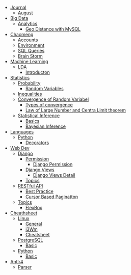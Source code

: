 * [Journal]()
    * [August](journal/Aug.md)
* [Big Data]()
    * [Analytics]()
        * [Geo Distance with MySQL](bigdata/analytics/sql_find_geo_loc.md)
* [Chaomeng]()
    * [Accounts](chaomeng/accounts.md)
    * [Environment](chaomeng/start_script.md)
    * [SQL Queries](chaomeng/sql.md)
    * [Brain Storm](chaomeng/brain_storm.md)
* [Machine Learning]()
    * [LDA]()
        * [Introducton](machinelearning/LDA.md)
* [Statistics]()
    * [Probability](statistics/probability/basics.md)
        * [Random Variables](statistics/probability/rv.md)
    * [Inequalities](statistics/inequalities/inequalities.md)
    * [Convergence of Random Variabel](statistics/ConvOfRV/convOfRv.md)
        * [Types of convergence](statistics/ConvOfRV/typesOfConv.md)
        * [Law of Large Number and Centra Limit theorem](statistics/ConvOfRV/loln_clt.md)
    * [Statistical Inference]()
        * [Basics](statistics/StatisticalInference/basics.md)
        * [Bayesian Inference](statistics/StatisticalInference/BayesianInference.md)
* [Languages]()
    * [Python]()
        * [Decorators](languages/python/decorators.md)
* [Web Dev]()
    * [Django]()
        * [Permission](web_dev/django/permission.md)
            * [Django Permission](web_dev/django/django-permission.md)
        * [Django Views](web_dev/django/views.md)
            * [Django Views Detail](web_dev/django/views_detail.md)
        * [Topics](web_dev/django/topics.md)
    * [RESTful API]()
        * [Best Practice](web_dev/RESTful/best_practice.md)
        * [Cursor Based Paginatton](web_dev/RESTful/cursor_based_pagination.md)
	* [Topics]()
		* [FlexBox](web_dev/topics/flexbox.md)
* [Cheathsheet]()
    * [Linux]()
        * [General](cheatsheet/linux/01-general.md)
        * [i3Wm](cheatsheet/linux/02-i3wm.md)
        * [Cheatsheet](cheatsheet/linux/03-tmux.md)
    * [PostgreSQL]()
        * [Basic](cheatsheet/postgres/basic.md)
    * [Python]()
        * [Basic](cheatsheet/python/basic.md)
* [Antlr4]()
    * [Parser](antlr4/parser.md)
